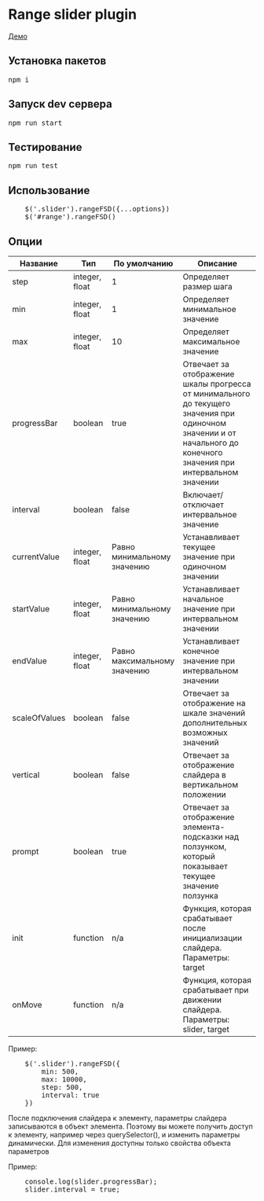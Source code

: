 <h1>Range slider plugin</h1>
<a href="https://vlgdev.github.io/RangeSlider/">Демо</a>

<h2>Установка пакетов</h2>
<pre>npm i</pre>

<h2>Запуск dev сервера</h2>
<pre>npm run start</pre>

<h2>Тестирование</h2>
<pre>npm run test</pre>

<h2>Использование</h2>
<pre>
    $('.slider').rangeFSD({...options})
    $('#range').rangeFSD()
</pre>

<h2>Опции</h2>

<table>
    <thead>
    <tr>
        <th>Название</th>
        <th>Тип</th>
        <th>По умолчанию</th>
        <th>Описание</th>
    </tr>
    </thead>
    <tbody>
    <tr>
        <td>step</td>
        <td>integer, float</td>
        <td>1</td>
        <td>Определяет размер шага</td>
    </tr>
    <tr>
        <td>min</td>
        <td>integer, float</td>
        <td>1</td>
        <td>Определяет минимальное значение</td>
    </tr>
    <tr>
        <td>max</td>
        <td>integer, float</td>
        <td>10</td>
        <td>Определяет максимальное значение</td>
    </tr>
    <tr>
        <td>progressBar</td>
        <td>boolean</td>
        <td>true</td>
        <td>Отвечает за отображение шкалы прогресса от минимального до текущего значения при одиночном значении и от начального до конечного значения при интервальном значении</td>
    </tr>
    <tr>
        <td>interval</td>
        <td>boolean</td>
        <td>false</td>
        <td>Включает/отключает интервальное значение</td>
    </tr>
    <tr>
        <td>currentValue</td>
        <td>integer, float</td>
        <td>Равно минимальному значению</td>
        <td>Устанавливает текущее значение при одиночном значении</td>
    </tr>
    <tr>
        <td>startValue</td>
        <td>integer, float</td>
        <td>Равно минимальному значению</td>
        <td>Устанавливает начальное значение при интервальном значении</td>
    </tr>
    <tr>
        <td>endValue</td>
        <td>integer, float</td>
        <td>Равно максимальному значению</td>
        <td>Устанавливает конечное значение при интервальном значении</td>
    </tr>
    <tr>
        <td>scaleOfValues</td>
        <td>boolean</td>
        <td>false</td>
        <td>Отвечает за отображение на шкале значений дополнительных возможных значений</td>
    </tr>
    <tr>
        <td>vertical</td>
        <td>boolean</td>
        <td>false</td>
        <td>Отвечает за отображение слайдера в вертикальном положении</td>
    </tr>
    <tr>
        <td>prompt</td>
        <td>boolean</td>
        <td>true</td>
        <td>Отвечает за отображение элемента-подсказки над ползунком, который показывает текущее значение ползунка</td>
    </tr>
    <tr>
        <td>init</td>
        <td>function</td>
        <td>n/a</td>
        <td>Функция, которая срабатывает после инициализации слайдера. Параметры: target</td>
    </tr>
    <tr>
        <td>onMove</td>
        <td>function</td>
        <td>n/a</td>
        <td>Функция, которая срабатывает при движении слайдера. Параметры: slider, target</td>
    </tr>
    </tbody>
</table>

<p>Пример:</p>
<pre>
    $('.slider').rangeFSD({
        min: 500,
        max: 10000,
        step: 500,
        interval: true
    })
</pre>
<p>После подключения слайдера к элементу, параметры слайдера записываются в объект элемента. Поэтому вы можете получить доступ к элементу, например через querySelector(), и изменить параметры динамически. Для изменения доступны только свойства объекта параметров</p>
<p>Пример:</p>
<pre>
    console.log(slider.progressBar);
    slider.interval = true;
</pre>
